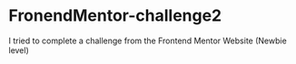 # FronendMentor-challenge2

I tried to complete a challenge from the Frontend Mentor Website (Newbie level)
